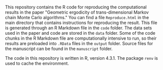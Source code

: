 This repository contains the R code for reproducing the computational results in the paper "Geometric ergodicity of trans-dimensional Markov chain Monte Carlo algorithms."
You can find a file `Reproduce.html` in the main directory that contains instructions for reproducing the result.
This file is generated through an R Markdown file in the `code` folder.
The data sets used in the paper and code are stored in the `data` folder.
Some of the code chunks in the R Markdown file are computationally intensive to run, so their results are preloaded into `.RData` files in the `output` folder.
Source files for the manuscript can be found in the `manuscript` folder.

The code in this repository is written in R, version 4.3.1. The package `renv` is used to cache the environment.

